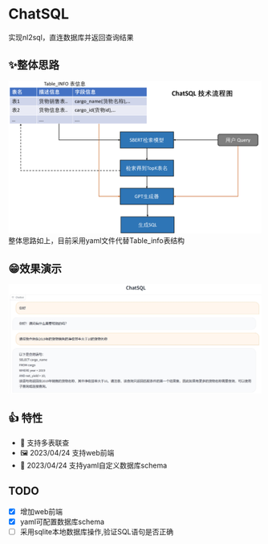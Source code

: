 # ChatSQL
实现nl2sql，直连数据库并返回查询结果

## ✨整体思路
![](figure/ChatSQL技术流程图.png)
整体思路如上，目前采用yaml文件代替Table_info表结构

## 😁效果演示
![](figure/ChatSQL演示图.jpg)

## 👍 特性
- 🛒 支持多表联查
- 🖼️ 2023/04/24 支持web前端
- 🎉 2023/04/24 支持yaml自定义数据库schema


##  TODO
* [x] 增加web前端
* [x] yaml可配置数据库schema
* [ ] 采用sqlite本地数据库操作,验证SQL语句是否正确